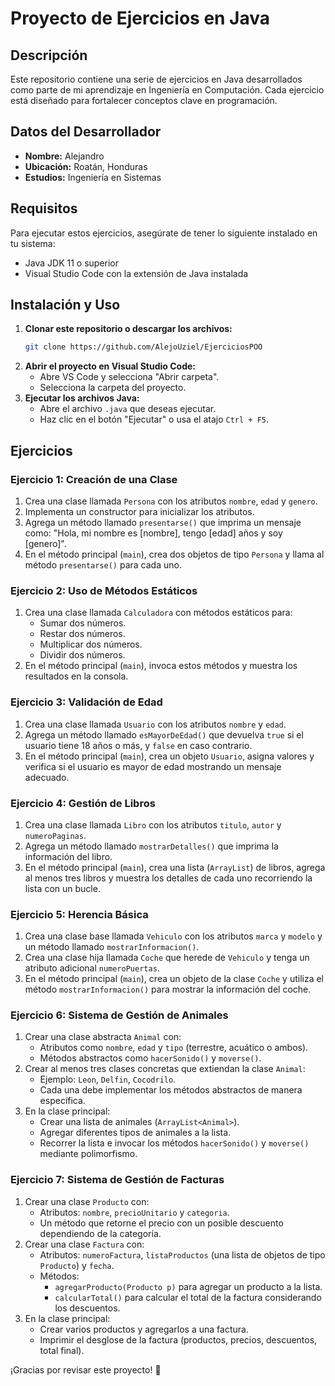 # Proyecto de Ejercicios en Java

## Descripción
Este repositorio contiene una serie de ejercicios en Java desarrollados como parte de mi aprendizaje en Ingeniería en Computación. Cada ejercicio está diseñado para fortalecer conceptos clave en programación.

## Datos del Desarrollador
- **Nombre:** Alejandro
- **Ubicación:** Roatán, Honduras
- **Estudios:** Ingeniería en Sistemas

## Requisitos
Para ejecutar estos ejercicios, asegúrate de tener lo siguiente instalado en tu sistema:
- Java JDK 11 o superior
- Visual Studio Code con la extensión de Java instalada

## Instalación y Uso
1. **Clonar este repositorio o descargar los archivos:**
   ```bash
   git clone https://github.com/AlejoUziel/EjerciciosPOO
   ```
2. **Abrir el proyecto en Visual Studio Code:**
   - Abre VS Code y selecciona "Abrir carpeta".
   - Selecciona la carpeta del proyecto.
3. **Ejecutar los archivos Java:**
   - Abre el archivo `.java` que deseas ejecutar.
   - Haz clic en el botón "Ejecutar" o usa el atajo `Ctrl + F5`.

## Ejercicios
### **Ejercicio 1: Creación de una Clase**
1. Crea una clase llamada `Persona` con los atributos `nombre`, `edad` y `genero`.
2. Implementa un constructor para inicializar los atributos.
3. Agrega un método llamado `presentarse()` que imprima un mensaje como: "Hola, mi nombre es [nombre], tengo [edad] años y soy [genero]".
4. En el método principal (`main`), crea dos objetos de tipo `Persona` y llama al método `presentarse()` para cada uno.

### **Ejercicio 2: Uso de Métodos Estáticos**
1. Crea una clase llamada `Calculadora` con métodos estáticos para:
   - Sumar dos números.
   - Restar dos números.
   - Multiplicar dos números.
   - Dividir dos números.
2. En el método principal (`main`), invoca estos métodos y muestra los resultados en la consola.

### **Ejercicio 3: Validación de Edad**
1. Crea una clase llamada `Usuario` con los atributos `nombre` y `edad`.
2. Agrega un método llamado `esMayorDeEdad()` que devuelva `true` si el usuario tiene 18 años o más, y `false` en caso contrario.
3. En el método principal (`main`), crea un objeto `Usuario`, asigna valores y verifica si el usuario es mayor de edad mostrando un mensaje adecuado.

### **Ejercicio 4: Gestión de Libros**
1. Crea una clase llamada `Libro` con los atributos `titulo`, `autor` y `numeroPaginas`.
2. Agrega un método llamado `mostrarDetalles()` que imprima la información del libro.
3. En el método principal (`main`), crea una lista (`ArrayList`) de libros, agrega al menos tres libros y muestra los detalles de cada uno recorriendo la lista con un bucle.

### **Ejercicio 5: Herencia Básica**
1. Crea una clase base llamada `Vehiculo` con los atributos `marca` y `modelo` y un método llamado `mostrarInformacion()`.
2. Crea una clase hija llamada `Coche` que herede de `Vehiculo` y tenga un atributo adicional `numeroPuertas`.
3. En el método principal (`main`), crea un objeto de la clase `Coche` y utiliza el método `mostrarInformacion()` para mostrar la información del coche.

### **Ejercicio 6: Sistema de Gestión de Animales**
1. Crear una clase abstracta `Animal` con:
   - Atributos como `nombre`, `edad` y `tipo` (terrestre, acuático o ambos).
   - Métodos abstractos como `hacerSonido()` y `moverse()`.
2. Crear al menos tres clases concretas que extiendan la clase `Animal`:
   - Ejemplo: `Leon`, `Delfin`, `Cocodrilo`.
   - Cada una debe implementar los métodos abstractos de manera específica.
3. En la clase principal:
   - Crear una lista de animales (`ArrayList<Animal>`).
   - Agregar diferentes tipos de animales a la lista.
   - Recorrer la lista e invocar los métodos `hacerSonido()` y `moverse()` mediante polimorfismo.

### **Ejercicio 7: Sistema de Gestión de Facturas**
1. Crear una clase `Producto` con:
   - Atributos: `nombre`, `precioUnitario` y `categoria`.
   - Un método que retorne el precio con un posible descuento dependiendo de la categoría.
2. Crear una clase `Factura` con:
   - Atributos: `numeroFactura`, `listaProductos` (una lista de objetos de tipo `Producto`) y `fecha`.
   - Métodos:
     - `agregarProducto(Producto p)` para agregar un producto a la lista.
     - `calcularTotal()` para calcular el total de la factura considerando los descuentos.
3. En la clase principal:
   - Crear varios productos y agregarlos a una factura.
   - Imprimir el desglose de la factura (productos, precios, descuentos, total final).


¡Gracias por revisar este proyecto! 🚀
